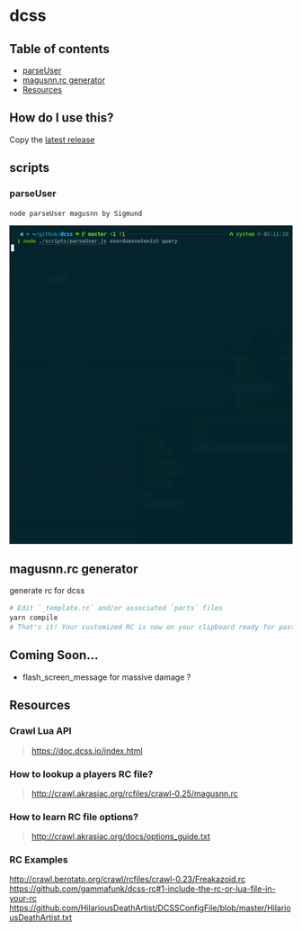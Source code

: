 # dcss

## Table of contents
- [parseUser](#parseUser)
- [magusnn.rc generator](#magusnnrc-generator)
- [Resources](#resources)

## How do I use this?

Copy the [latest release](output/magus.rc)

## scripts

### parseUser

```sh
node parseUser magusnn by Sigmund
```

![Demo GIF of parseUser for user "magusnn" for term "by sigmund"](https://raw.githubusercontent.com/magus/dcss/master/static/parseuser-demo-4x.b12c23.gif)

## magusnn.rc generator

generate rc for dcss

```sh
# Edit `_template.rc` and/or associated `parts` files
yarn compile
# That's it! Your customized RC is now on your clipboard ready for pasting
```

## Coming Soon...
- flash_screen_message for massive damage ?


## Resources
### Crawl Lua API
> https://doc.dcss.io/index.html

### How to lookup a players RC file?
> http://crawl.akrasiac.org/rcfiles/crawl-0.25/magusnn.rc

### How to learn RC file options?
> http://crawl.akrasiac.org/docs/options_guide.txt

### RC Examples
http://crawl.berotato.org/crawl/rcfiles/crawl-0.23/Freakazoid.rc
https://github.com/gammafunk/dcss-rc#1-include-the-rc-or-lua-file-in-your-rc
https://github.com/HilariousDeathArtist/DCSSConfigFile/blob/master/HilariousDeathArtist.txt
